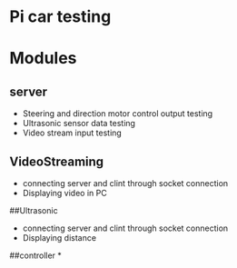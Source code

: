 # Pi car testing

# Modules

## server

* Steering and direction motor control output testing
* Ultrasonic sensor data testing
* Video stream input testing

## VideoStreaming

* connecting server and clint through socket connection
* Displaying video in PC


##Ultrasonic

* connecting server and clint through socket connection
* Displaying distance

##controller
* 
